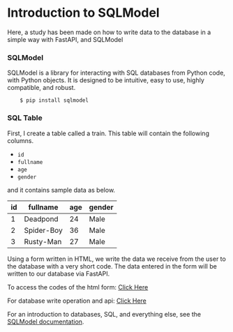 Introduction to SQLModel
===============

Here, a study has been made on how to write data to the database in a simple way with FastAPI, and SQLModel

### SQLModel

SQLModel is a library for interacting with SQL databases from Python code, with Python objects. It is designed to be intuitive, easy to use, highly compatible, and robust.

        $ pip install sqlmodel
        
### SQL Table

First, I create a table called a train. This table will contain the following columns.

* `id`
* `fullname`
* `age`
* `gender`

and it contains sample data as below.

| id | fullname | age | gender |
-----|------|-------------|------|
| 1  | Deadpond | 24 | Male |
| 2  | Spider-Boy | 36 | Male |
| 3  | Rusty-Man | 27 | Male |

Using a form written in HTML, we write the data we receive from the user to the database with a very short code. The data entered in the form will be written to our database via FastAPI.

To access the codes of the html form: <a href="https://github.com/ahmtcnbs/IntroSQLModel/blob/master/index.html">Click Here</a>

For database write operation and api: <a href="https://github.com/ahmtcnbs/IntroSQLModel/blob/master/main.py">Click Here</a>

For an introduction to databases, SQL, and everything else, see the <a href="https://sqlmodel.tiangolo.com" target="_blank">SQLModel documentation</a>.

